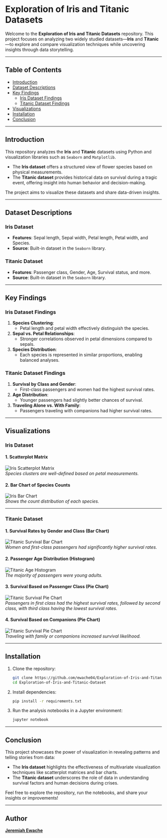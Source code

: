 # Exploration of Iris and Titanic Datasets  

Welcome to the **Exploration of Iris and Titanic Datasets** repository. This project focuses on analyzing two widely studied datasets—**Iris** and **Titanic**—to explore and compare visualization techniques while uncovering insights through data storytelling.  

---

## Table of Contents  
- [Introduction](#introduction)  
- [Dataset Descriptions](#dataset-descriptions)  
- [Key Findings](#key-findings)  
  - [Iris Dataset Findings](#iris-dataset-findings)  
  - [Titanic Dataset Findings](#titanic-dataset-findings)  
- [Visualizations](#visualizations)  
- [Installation](#installation)  
- [Conclusion](#conclusion)  

---

## Introduction  
This repository analyzes the **Iris** and **Titanic** datasets using Python and visualization libraries such as `Seaborn` and `Matplotlib`.  
- The **Iris dataset** offers a structured view of flower species based on physical measurements.  
- The **Titanic dataset** provides historical data on survival during a tragic event, offering insight into human behavior and decision-making.  

The project aims to visualize these datasets and share data-driven insights.  

---

## Dataset Descriptions  

### Iris Dataset  
- **Features**: Sepal length, Sepal width, Petal length, Petal width, and Species.  
- **Source**: Built-in dataset in the `Seaborn` library.  

### Titanic Dataset  
- **Features**: Passenger class, Gender, Age, Survival status, and more.  
- **Source**: Built-in dataset in the `Seaborn` library.  

---

## Key Findings  

### Iris Dataset Findings  
1. **Species Clustering**:  
   - Petal length and petal width effectively distinguish the species.  
2. **Sepal vs. Petal Relationships**:  
   - Stronger correlations observed in petal dimensions compared to sepals.  
3. **Species Distribution**:  
   - Each species is represented in similar proportions, enabling balanced analyses.  

### Titanic Dataset Findings  
1. **Survival by Class and Gender**:  
   - First-class passengers and women had the highest survival rates.  
2. **Age Distribution**:  
   - Younger passengers had slightly better chances of survival.  
3. **Traveling Alone vs. With Family**:  
   - Passengers traveling with companions had higher survival rates.  

---

## Visualizations  

### Iris Dataset  

#### 1. Scatterplot Matrix  
![Iris Scatterplot Matrix](images/iris-flower/Scatter-Plot-Iris.png)  
*Species clusters are well-defined based on petal measurements.*  

#### 2. Bar Chart of Species Counts  
![Iris Bar Chart](images/iris-flower/count-of-iris-species.png)  
*Shows the count distribution of each species.*  

---

### Titanic Dataset  

#### 1. Survival Rates by Gender and Class (Bar Chart)  
![Titanic Survival Bar Chart](images/titanic/survival-rate-by-gender-titanic.png)  
*Women and first-class passengers had significantly higher survival rates.*  

#### 2. Passenger Age Distribution (Histogram)  
![Titanic Age Histogram](images/titanic/age-distribution-titanic.png)  
*The majority of passengers were young adults.*  

#### 3. Survival Based on Passenger Class (Pie Chart)  
![Titanic Survival Pie Chart](images/titanic/survival-rate-by-passenger-class-titanic.png)  
*Passengers in first class had the highest survival rates, followed by second class, with third class having the lowest survival rates.*  
  

#### 4. Survival Based on Companions (Pie Chart)  
![Titanic Survival Pie Chart](images/titanic/survival-rate-by-traveling-alone-titanic.png)  
*Traveling with family or companions increased survival likelihood.*  

---

## Installation  

1. Clone the repository:  
   ```bash  
   git clone https://github.com/ewache04/Exploration-of-Iris-and-Titanic-Dataset.git  
   cd Exploration-of-Iris-and-Titanic-Dataset  
   ```  

2. Install dependencies:  
   ```bash  
   pip install -r requirements.txt  
   ```  

3. Run the analysis notebooks in a Jupyter environment:  
   ```bash  
   jupyter notebook  
   ```  

---

## Conclusion  

This project showcases the power of visualization in revealing patterns and telling stories from data:  
- The **Iris dataset** highlights the effectiveness of multivariate visualization techniques like scatterplot matrices and bar charts.  
- The **Titanic dataset** underscores the role of data in understanding survival factors and human decisions during crises.  

Feel free to explore the repository, run the notebooks, and share your insights or improvements!  

---

## Author  
**[Jeremiah Ewache](https://github.com/ewache04/Exploration-of-Iris-and-Titanic-Dataset)**
